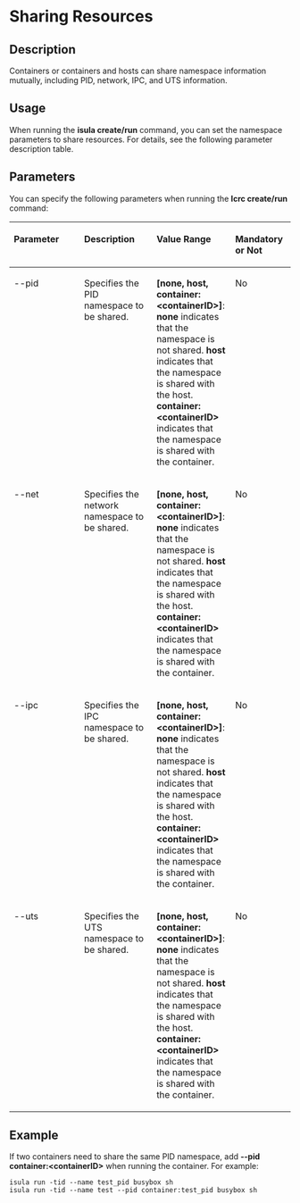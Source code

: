 # Sharing Resources<a name="EN-US_TOPIC_0184808078"></a>

## Description<a name="en-us_topic_0183293567_section13350115135310"></a>

Containers or containers and hosts can share namespace information mutually, including PID, network, IPC, and UTS information.

## Usage<a name="en-us_topic_0183293567_section188811239165314"></a>

When running the  **isula create/run**  command, you can set the namespace parameters to share resources. For details, see the following parameter description table.

## Parameters<a name="en-us_topic_0183293567_section204328722112"></a>

You can specify the following parameters when running the  **lcrc create/run**  command:

<a name="en-us_topic_0183293567_teea6792d7cdc4de6bbec22c6d34a8a56"></a>
<table><thead align="left"><tr id="en-us_topic_0183293567_r461aacfe00054dd09da79ded3d0d5677"><th class="cellrowborder" valign="top" width="25.000000000000007%" id="mcps1.1.5.1.1"><p id="en-us_topic_0183293567_a4713c2757b4742f1bcfc60cf8f92362b"><a name="en-us_topic_0183293567_a4713c2757b4742f1bcfc60cf8f92362b"></a><a name="en-us_topic_0183293567_a4713c2757b4742f1bcfc60cf8f92362b"></a>Parameter</p>
</th>
<th class="cellrowborder" valign="top" width="25.720000000000002%" id="mcps1.1.5.1.2"><p id="en-us_topic_0183293567_en-us_topic_0075721648_p349275174212"><a name="en-us_topic_0183293567_en-us_topic_0075721648_p349275174212"></a><a name="en-us_topic_0183293567_en-us_topic_0075721648_p349275174212"></a>Description</p>
</th>
<th class="cellrowborder" valign="top" width="27.990000000000002%" id="mcps1.1.5.1.3"><p id="en-us_topic_0183293567_a4d0aaa96c3b242aca9d2c22e494195f2"><a name="en-us_topic_0183293567_a4d0aaa96c3b242aca9d2c22e494195f2"></a><a name="en-us_topic_0183293567_a4d0aaa96c3b242aca9d2c22e494195f2"></a>Value Range</p>
</th>
<th class="cellrowborder" valign="top" width="21.290000000000003%" id="mcps1.1.5.1.4"><p id="en-us_topic_0183293567_a4cfdf0a8726d4fd08a52bb078988fc90"><a name="en-us_topic_0183293567_a4cfdf0a8726d4fd08a52bb078988fc90"></a><a name="en-us_topic_0183293567_a4cfdf0a8726d4fd08a52bb078988fc90"></a>Mandatory or Not</p>
</th>
</tr>
</thead>
<tbody><tr id="en-us_topic_0183293567_r771d05a684c4482b930111a484d0e970"><td class="cellrowborder" valign="top" width="25.000000000000007%" headers="mcps1.1.5.1.1 "><p id="en-us_topic_0183293567_p15638101313244"><a name="en-us_topic_0183293567_p15638101313244"></a><a name="en-us_topic_0183293567_p15638101313244"></a>--pid</p>
</td>
<td class="cellrowborder" valign="top" width="25.720000000000002%" headers="mcps1.1.5.1.2 "><p id="en-us_topic_0183293567_p121511444243"><a name="en-us_topic_0183293567_p121511444243"></a><a name="en-us_topic_0183293567_p121511444243"></a>Specifies the PID namespace to be shared.</p>
</td>
<td class="cellrowborder" valign="top" width="27.990000000000002%" headers="mcps1.1.5.1.3 "><p id="en-us_topic_0183293567_p1363841312411"><a name="en-us_topic_0183293567_p1363841312411"></a><a name="en-us_topic_0183293567_p1363841312411"></a><strong id="en-us_topic_0183293567_b3190182517234"><a name="en-us_topic_0183293567_b3190182517234"></a><a name="en-us_topic_0183293567_b3190182517234"></a>[none, host, container:&lt;containerID&gt;]</strong>: <strong id="en-us_topic_0183293567_b1417915297233"><a name="en-us_topic_0183293567_b1417915297233"></a><a name="en-us_topic_0183293567_b1417915297233"></a>none</strong> indicates that the namespace is not shared. <strong id="en-us_topic_0183293567_b2520143452313"><a name="en-us_topic_0183293567_b2520143452313"></a><a name="en-us_topic_0183293567_b2520143452313"></a>host</strong> indicates that the namespace is shared with the host. <strong id="en-us_topic_0183293567_b183721947182315"><a name="en-us_topic_0183293567_b183721947182315"></a><a name="en-us_topic_0183293567_b183721947182315"></a>container:&lt;containerID&gt;</strong> indicates that the namespace is shared with the container.</p>
</td>
<td class="cellrowborder" valign="top" width="21.290000000000003%" headers="mcps1.1.5.1.4 "><p id="en-us_topic_0183293567_p11638413142415"><a name="en-us_topic_0183293567_p11638413142415"></a><a name="en-us_topic_0183293567_p11638413142415"></a>No</p>
</td>
</tr>
<tr id="en-us_topic_0183293567_row477318296916"><td class="cellrowborder" valign="top" width="25.000000000000007%" headers="mcps1.1.5.1.1 "><p id="en-us_topic_0183293567_p197743291392"><a name="en-us_topic_0183293567_p197743291392"></a><a name="en-us_topic_0183293567_p197743291392"></a>--net</p>
</td>
<td class="cellrowborder" valign="top" width="25.720000000000002%" headers="mcps1.1.5.1.2 "><p id="en-us_topic_0183293567_p277462913917"><a name="en-us_topic_0183293567_p277462913917"></a><a name="en-us_topic_0183293567_p277462913917"></a>Specifies the network namespace to be shared.</p>
</td>
<td class="cellrowborder" valign="top" width="27.990000000000002%" headers="mcps1.1.5.1.3 "><p id="en-us_topic_0183293567_p25177292378"><a name="en-us_topic_0183293567_p25177292378"></a><a name="en-us_topic_0183293567_p25177292378"></a><strong id="en-us_topic_0183293567_b1851212072414"><a name="en-us_topic_0183293567_b1851212072414"></a><a name="en-us_topic_0183293567_b1851212072414"></a>[none, host, container:&lt;containerID&gt;]</strong>: <strong id="en-us_topic_0183293567_b18342111142415"><a name="en-us_topic_0183293567_b18342111142415"></a><a name="en-us_topic_0183293567_b18342111142415"></a>none</strong> indicates that the namespace is not shared. <strong id="en-us_topic_0183293567_b1376831492413"><a name="en-us_topic_0183293567_b1376831492413"></a><a name="en-us_topic_0183293567_b1376831492413"></a>host</strong> indicates that the namespace is shared with the host. <strong id="en-us_topic_0183293567_b6402102212254"><a name="en-us_topic_0183293567_b6402102212254"></a><a name="en-us_topic_0183293567_b6402102212254"></a>container:&lt;containerID&gt;</strong> indicates that the namespace is shared with the container.</p>
</td>
<td class="cellrowborder" valign="top" width="21.290000000000003%" headers="mcps1.1.5.1.4 "><p id="en-us_topic_0183293567_p6676175511118"><a name="en-us_topic_0183293567_p6676175511118"></a><a name="en-us_topic_0183293567_p6676175511118"></a>No</p>
</td>
</tr>
<tr id="en-us_topic_0183293567_row94589881017"><td class="cellrowborder" valign="top" width="25.000000000000007%" headers="mcps1.1.5.1.1 "><p id="en-us_topic_0183293567_p1745812831010"><a name="en-us_topic_0183293567_p1745812831010"></a><a name="en-us_topic_0183293567_p1745812831010"></a>--ipc</p>
</td>
<td class="cellrowborder" valign="top" width="25.720000000000002%" headers="mcps1.1.5.1.2 "><p id="en-us_topic_0183293567_p845814811108"><a name="en-us_topic_0183293567_p845814811108"></a><a name="en-us_topic_0183293567_p845814811108"></a>Specifies the IPC namespace to be shared.</p>
</td>
<td class="cellrowborder" valign="top" width="27.990000000000002%" headers="mcps1.1.5.1.3 "><p id="en-us_topic_0183293567_p0403320379"><a name="en-us_topic_0183293567_p0403320379"></a><a name="en-us_topic_0183293567_p0403320379"></a><strong id="en-us_topic_0183293567_b1741915519259"><a name="en-us_topic_0183293567_b1741915519259"></a><a name="en-us_topic_0183293567_b1741915519259"></a>[none, host, container:&lt;containerID&gt;]</strong>: <strong id="en-us_topic_0183293567_b787115111265"><a name="en-us_topic_0183293567_b787115111265"></a><a name="en-us_topic_0183293567_b787115111265"></a>none</strong> indicates that the namespace is not shared. <strong id="en-us_topic_0183293567_b21612522615"><a name="en-us_topic_0183293567_b21612522615"></a><a name="en-us_topic_0183293567_b21612522615"></a>host</strong> indicates that the namespace is shared with the host. <strong id="en-us_topic_0183293567_b1822939132610"><a name="en-us_topic_0183293567_b1822939132610"></a><a name="en-us_topic_0183293567_b1822939132610"></a>container:&lt;containerID&gt;</strong> indicates that the namespace is shared with the container.</p>
</td>
<td class="cellrowborder" valign="top" width="21.290000000000003%" headers="mcps1.1.5.1.4 "><p id="en-us_topic_0183293567_p752965651119"><a name="en-us_topic_0183293567_p752965651119"></a><a name="en-us_topic_0183293567_p752965651119"></a>No</p>
</td>
</tr>
<tr id="en-us_topic_0183293567_row88951155119"><td class="cellrowborder" valign="top" width="25.000000000000007%" headers="mcps1.1.5.1.1 "><p id="en-us_topic_0183293567_p14896165515112"><a name="en-us_topic_0183293567_p14896165515112"></a><a name="en-us_topic_0183293567_p14896165515112"></a>--uts</p>
</td>
<td class="cellrowborder" valign="top" width="25.720000000000002%" headers="mcps1.1.5.1.2 "><p id="en-us_topic_0183293567_p989618552018"><a name="en-us_topic_0183293567_p989618552018"></a><a name="en-us_topic_0183293567_p989618552018"></a>Specifies the UTS namespace to be shared.</p>
</td>
<td class="cellrowborder" valign="top" width="27.990000000000002%" headers="mcps1.1.5.1.3 "><p id="en-us_topic_0183293567_p15643153493716"><a name="en-us_topic_0183293567_p15643153493716"></a><a name="en-us_topic_0183293567_p15643153493716"></a><strong id="en-us_topic_0183293567_b11756122632619"><a name="en-us_topic_0183293567_b11756122632619"></a><a name="en-us_topic_0183293567_b11756122632619"></a>[none, host, container:&lt;containerID&gt;]</strong>: <strong id="en-us_topic_0183293567_b1475702662610"><a name="en-us_topic_0183293567_b1475702662610"></a><a name="en-us_topic_0183293567_b1475702662610"></a>none</strong> indicates that the namespace is not shared. <strong id="en-us_topic_0183293567_b475762662618"><a name="en-us_topic_0183293567_b475762662618"></a><a name="en-us_topic_0183293567_b475762662618"></a>host</strong> indicates that the namespace is shared with the host. <strong id="en-us_topic_0183293567_b175812261265"><a name="en-us_topic_0183293567_b175812261265"></a><a name="en-us_topic_0183293567_b175812261265"></a>container:&lt;containerID&gt;</strong> indicates that the namespace is shared with the container.</p>
</td>
<td class="cellrowborder" valign="top" width="21.290000000000003%" headers="mcps1.1.5.1.4 "><p id="en-us_topic_0183293567_p108966555117"><a name="en-us_topic_0183293567_p108966555117"></a><a name="en-us_topic_0183293567_p108966555117"></a>No</p>
</td>
</tr>
</tbody>
</table>

## Example<a name="en-us_topic_0183293567_section1734193235916"></a>

If two containers need to share the same PID namespace, add  **--pid container:<containerID\>**  when running the container. For example:

```
isula run -tid --name test_pid busybox sh
isula run -tid --name test --pid container:test_pid busybox sh
```

